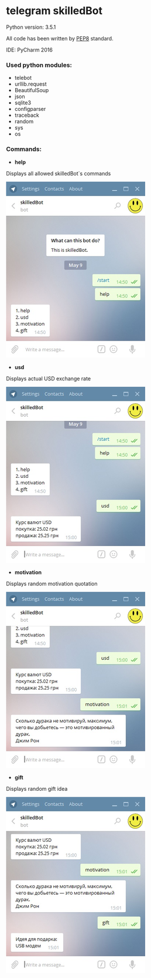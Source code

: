 # telegram skilledBot

Python version: 3.5.1

All code has been written by [PEP8](https://www.python.org/dev/peps/pep-0008/)  standard.

IDE: PyCharm 2016

### Used python modules:

 * telebot
 * urllib.request
 * BeautifulSoup
 * json
 * sqlite3
 * configparser
 * traceback
 * random
 * sys
 * os

### Commands:

 *  **help**

Displays all allowed skilledBot`s commands

![help command](https://raw.githubusercontent.com/ploret/skilledBot/master/images/help.jpg)

 *  **usd**

Displays actual USD exchange rate

![usd command](https://raw.githubusercontent.com/ploret/skilledBot/master/images/usd.jpg)

 *  **motivation**

Displays random motivation quotation

![motivation command](https://raw.githubusercontent.com/ploret/skilledBot/master/images/motivation.jpg)


 *  **gift**

Displays random gift idea

![gift command](https://raw.githubusercontent.com/ploret/skilledBot/master/images/gift.jpg)



